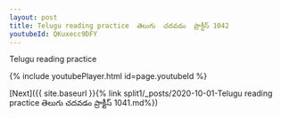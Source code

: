 ```yaml
---
layout: post
title: Telugu reading practice  తెలుగు  చదవడం  ప్రాక్టీస్ 1042
youtubeId: QKuxecc9DFY
---
```

 
 
Telugu reading practice
 
 
 
 
 


{% include youtubePlayer.html id=page.youtubeId %}
 
[Next]({{ site.baseurl }}{% link  split1/_posts/2020-10-01-Telugu reading practice  తెలుగు  చదవడం  ప్రాక్టీస్ 1041.md%})
 

